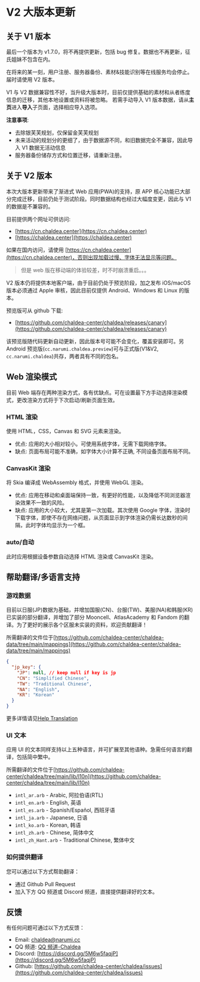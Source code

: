 # V2 大版本更新

## 关于 V1 版本

最后一个版本为 v1.7.0，将不再提供更新，包括 bug 修复。数据也不再更新，征氏姐妹不包含在内。

在将来的某一刻，用户注册、服务器备份、素材&技能识别等在线服务均会停止。届时请使用 V2 版本。

V1 与 V2 数据兼容性不好，当升级大版本时，目前仅提供基础的素材和从者练度信息的迁移，其他本地设置或资料将被忽略。
若需手动导入 V1 版本数据，请从**主页**进入**导入**子页面，选择相应导入选项。

**注意事项**:

- 去除银芙芙规划，仅保留金芙芙规划
- 未来活动的规划分的更细了，由于数据源不同，和旧数据完全不兼容，因此导入 V1 数据无活动信息
- 服务器备份储存方式和位置迁移，请重新注册。

## 关于 V2 版本

本次大版本更新带来了渐进式 Web 应用(PWA)的支持，原 APP 核心功能已大部分完成迁移，目前仍处于测试阶段。同时数据结构也经过大幅度变更，因此与 V1 的数据是不兼容的。

目前提供两个网址可供访问:

- [https://cn.chaldea.center](https://cn.chaldea.center)
- [https://chaldea.center](https://chaldea.center)

如果在国内访问，请使用 [https://cn.chaldea.center](https://cn.chaldea.center)，否则出现加载过慢、字体无法显示等问题。

> 但是 web 版在移动端的体验较差，时不时崩溃重启。。。

V2 版本仍将提供本地客户端，由于目前仍处于预览阶段，加之发布 iOS/macOS 版本必须通过 Apple 审核，因此目前仅提供 Android、Windows 和 Linux 的版本。

预览版可从 github 下载:

- [https://github.com/chaldea-center/chaldea/releases/canary](https://github.com/chaldea-center/chaldea/releases/canary)

该预览版随代码更新自动更新，因此版本号可能不会变化，覆盖安装即可。另 Android 预览版(`cc.narumi.chaldea.preview`)可与正式版(V1&V2, `cc.narumi.chaldea`)共存，两者具有不同的包名。

## Web 渲染模式

目前 Web 端存在两种渲染方式，各有优缺点。可在设置最下方手动选择渲染模式，更改渲染方式将于下次启动/刷新页面生效。

### HTML 渲染

使用 HTML，CSS，Canvas 和 SVG 元素来渲染。

- 优点: 应用的大小相对较小。可使用系统字体，无需下载网络字体。
- 缺点: 页面布局可能不准确，如字体大小计算不正确, 不同设备页面布局不同。

### CanvasKit 渲染

将 Skia 编译成 WebAssembly 格式，并使用 WebGL 渲染。

- 优点: 应用在移动和桌面端保持一致，有更好的性能，以及降低不同浏览器渲染效果不一致的风险。
- 缺点: 应用的大小较大，尤其是第一次加载。其次使用 Google 字体，渲染时下载字体，即使不存在网络问题，从页面显示到字体渲染仍需长达数秒的间隔，此时字体均显示为一个框。

### auto/自动

此时应用根据设备参数自动选择 HTML 渲染或 CanvasKit 渲染。

## 帮助翻译/多语言支持

### 游戏数据

目前以日服(JP)数据为基础，并增加国服(CN)、台服(TW)、美服(NA)和韩服(KR)已实装的部分翻译，并增加了部分 Mooncell、AtlasAcademy 和 Fandom 的翻译。为了更好的展示各个区服未实装的资料，欢迎贡献翻译！

所需翻译的文件位于[https://github.com/chaldea-center/chaldea-data/tree/main/mappings](https://github.com/chaldea-center/chaldea-data/tree/main/mappings)

```json
{
  "jp_key": {
    "JP": null, // keep null if key is jp
    "CN": "Simplified Chinese",
    "TW": "Traditional Chinese",
    "NA": "English",
    "KR": "Korean"
  }
}
```

更多详情请见[Help Translation](/translation.md)

### UI 文本

应用 UI 的文本同样支持以上五种语言，并可扩展至其他语种。急需任何语言的翻译，包括简中繁中。

所需翻译的文件位于[https://github.com/chaldea-center/chaldea/tree/main/lib/l10n](https://github.com/chaldea-center/chaldea/tree/main/lib/l10n)

- `intl_ar.arb` - Arabic, 阿拉伯语(RTL)
- `intl_en.arb` - English, 英语
- `intl_es.arb` - Spanish/Español, 西班牙语
- `intl_ja.arb` - Japanese, 日语
- `intl_ko.arb` - Korean, 韩语
- `intl_zh.arb` - Chinese, 简体中文
- `intl_zh_Hant.arb` - Traditional Chinese, 繁体中文

### 如何提供翻译

您可以通过以下方式帮助翻译：

- 通过 Github Pull Request
- 加入下方 QQ 频道或 Discord 频道，直接提供翻译好的文本。

## 反馈

有任何问题可通过以下方式反馈：

- Email: [chaldea@narumi.cc](mailto:chaldea.narumi.cc)
- QQ 频道: [QQ 频道-Chaldea](https://qun.qq.com/qqweb/qunpro/share?_wv=3&_wwv=128&inviteCode=1bVHFW&from=181074&biz=ka&shareSource=5)
- Discord: [https://discord.gg/5M6w5faqjP](https://discord.gg/5M6w5faqjP)
- Github: [https://github.com/chaldea-center/chaldea/issues](https://github.com/chaldea-center/chaldea/issues)
